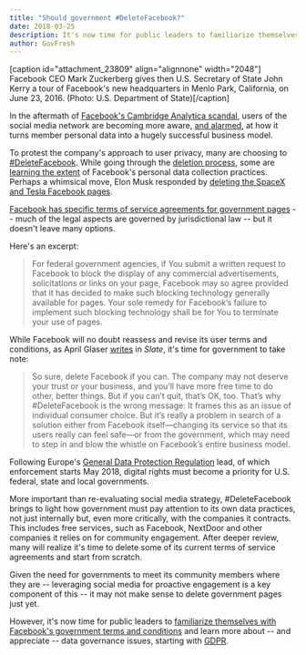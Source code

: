 ```yaml
---
title: "Should government #DeleteFacebook?"
date: 2018-03-25
description: It's now time for public leaders to familiarize themselves with Facebook's government terms and conditions and learn more about -- and appreciate -- data governance issues, starting with General Data Protection Regulation.
author: GovFresh
---
```


[caption id="attachment_23809" align="alignnone" width="2048"] Facebook CEO Mark Zuckerberg gives then U.S. Secretary of State John Kerry a tour of Facebook's new headquarters in Menlo Park, California, on June 23, 2016. (Photo: U.S. Department of State)[/caption]

In the aftermath of <a href="https://www.vox.com/policy-and-politics/2018/3/23/17151916/facebook-cambridge-analytica-trump-diagram">Facebook's Cambridge Analytica scandal</a>, users of the social media network are becoming more aware, <a href="https://www.theguardian.com/technology/2018/mar/25/facebook-logs-texts-and-calls-users-find-as-they-delete-accounts-cambridge-analytica">and alarmed</a>, at how it turns member personal data into a hugely successful business model.

To protest the company's approach to user privacy, many are choosing to <a href="https://twitter.com/brianacton/status/976231995846963201">#DeleteFacebook</a>. While going through the <a href="https://www.wired.com/story/how-to-delete-your-facebook-instagram-twitter-snapchat/">deletion process</a>, some are <a href="https://www.theguardian.com/technology/2018/mar/25/facebook-logs-texts-and-calls-users-find-as-they-delete-accounts-cambridge-analytica">learning the extent</a> of Facebook's personal data collection practices. Perhaps a whimsical move, Elon Musk responded by <a href="https://www.theatlantic.com/technology/archive/2018/03/elon-musk-facebook-mark-zuckerberg-delete/556412/">deleting the SpaceX and Tesla Facebook pages</a>. 

<a href="https://www.facebook.com/terms_pages_gov.php">Facebook has specific terms of service agreements for government pages</a> -- much of the legal aspects are governed by jurisdictional law -- but it doesn't leave many options. 

Here's an excerpt:

<blockquote>For federal government agencies, if You submit a written request to Facebook to block the display of any commercial advertisements, solicitations or links on your page, Facebook may so agree provided that it has decided to make such blocking technology generally available for pages. Your sole remedy for Facebook’s failure to implement such blocking technology shall be for You to terminate your use of pages.</blockquote>

While Facebook will no doubt reassess and revise its user terms and conditions, as April Glaser <a href="https://slate.com/technology/2018/03/dont-deletefacebook-thats-not-good-enough.html">writes</a> in <em>Slate</em>, it's time for government to take note:

<blockquote>So sure, delete Facebook if you can. The company may not deserve your trust or your business, and you’ll have more free time to do other, better things. But if you can’t quit, that’s OK, too. That’s why #DeleteFacebook is the wrong message: It frames this as an issue of individual consumer choice. But it’s really a problem in search of a solution either from Facebook itself—changing its service so that its users really can feel safe—or from the government, which may need to step in and blow the whistle on Facebook’s entire business model.</blockquote>

Following Europe's <a href="https://en.wikipedia.org/wiki/General_Data_Protection_Regulation">General Data Protection Regulation</a> lead, of which enforcement starts May 2018, digital rights must become a priority for U.S. federal, state and local governments.

More important than re-evaluating social media strategy, #DeleteFacebook brings to light how government must pay attention to its own data practices, not just internally but, even more critically, with the companies it contracts. This includes free services, such as Facebook, NextDoor and other companies it relies on for community engagement. After deeper review, many will realize it's time to delete some of its current terms of service agreements and start from scratch.

Given the need for governments to meet its community members where they are -- leveraging social media for proactive engagement is a key component of this -- it may not make sense to delete government pages just yet. 

However, it's now time for public leaders to <a href="https://www.facebook.com/terms_pages_gov.php">familiarize themselves with Facebook's government terms and conditions</a> and learn more about -- and appreciate -- data governance issues, starting with <a href="https://en.wikipedia.org/wiki/General_Data_Protection_Regulation">GDPR</a>.
